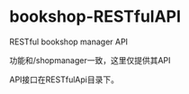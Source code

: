 # bookshop-RESTfulAPI
RESTful bookshop manager API

功能和/shopmanager一致，这里仅提供其API

API接口在RESTfulApi目录下。
